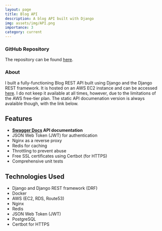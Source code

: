 ```yaml
---
layout: page
title: Blog API
description: A blog API built with Django
img: assets/img/API.png
importance: 3
category: current
---
```


### GitHub Repository

The repository can be found [here](https://github.com/okeneo/BlogAPI).

### About

I built a fully-functioning Blog REST API built using Django and the Django REST framework. It is hosted on an AWS EC2 instance and can be accessed [here](https://tegaokene.com/api/swagger). I do not keep it available at all times, however, due to the limitations of the AWS free-tier plan. The static API documenation version is always avalaible though, with the link below.

## Features

- **[Swagger Docs](https://okeneo.github.io/BlogAPI/) API documentation**
- JSON Web Token (JWT) for authentication
- Nginx as a reverse proxy
- Redis for caching
- Throttling to prevent abuse
- Free SSL certificates using Certbot (for HTTPS)
- Comprehensive unit tests

## Technologies Used

- Django and Django REST framework (DRF)
- Docker
- AWS (EC2, RDS, Route53)
- Nginx
- Redis
- JSON Web Token (JWT)
- PostgreSQL
- Certbot for HTTPS
